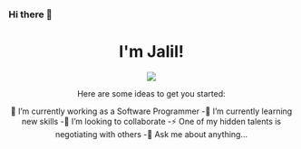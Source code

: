 ### Hi there 👋
<h1 align="center">I'm Jalil!</h1>
<div align="center">
  <p align="center">
  <a href="https://github.com/JalilJuicha/readme-typing-svg"><img src="https://readme-typing-svg.herokuapp.com?lines=Computer+Science;Competitive+Programmer;Always%20learning%20new%20things&center=true&width=500&height=50"></a>
</p>


Here are some ideas to get you started:

 🔭 I’m currently working as a Software Programmer
-🌱 I’m currently learning new skills <TypeScript>
 -👯 I’m looking to collaborate 
-⚡ One of my hidden talents is negotiating with others
 -💬 Ask me about anything...
